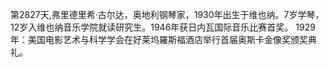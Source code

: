 第2827天,弗里德里希·古尔达，奥地利钢琴家，1930年出生于维也纳。7岁学琴，12岁入维也纳音乐学院就读研究生。1946年获日内瓦国际音乐比赛首奖。
1929年：美国电影艺术与科学学会在好莱坞羅斯福酒店举行首届奥斯卡金像奖颁奖典礼。